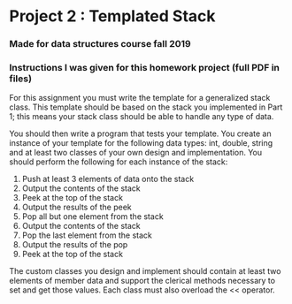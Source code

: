 # Project 2 : Templated Stack
### Made for data structures course fall 2019

### Instructions I was given for this homework project (full PDF in files)
For this assignment you must write the template for a generalized stack class. This template should be
based on the stack you implemented in Part 1; this means your stack class should be able to handle any
type of data.

You should then write a program that tests your template. You create an instance of your template for
the following data types: int, double, string and at least two classes of your own design and
implementation. You should perform the following for each instance of the stack:

1. Push at least 3 elements of data onto the stack
2. Output the contents of the stack
3. Peek at the top of the stack
4. Output the results of the peek
5. Pop all but one element from the stack
6. Output the contents of the stack
7. Pop the last element from the stack
8. Output the results of the pop
9. Peek at the top of the stack

The custom classes you design and implement should contain at least two elements of member data
and support the clerical methods necessary to set and get those values. Each class must also overload
the << operator.

